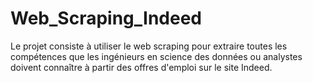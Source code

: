 # Web_Scraping_Indeed
Le projet consiste à utiliser le web scraping pour extraire toutes les compétences que les ingénieurs en science des données ou analystes doivent connaître à partir des offres d'emploi sur le site Indeed. 
